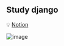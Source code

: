 ## Study django

💡 [Notion](https://www.notion.so/f8a4d2b76c174c8db3ca1657a2f736a4?v=06c5db69ce43403d86860619e825f238)

![image](https://user-images.githubusercontent.com/23691938/116989670-03828e80-ad0d-11eb-93ed-229a9eb8d334.png)
